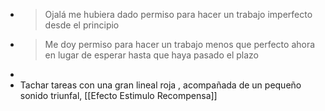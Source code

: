 - > Ojalá me hubiera dado permiso para hacer un trabajo imperfecto desde el principio
- > Me doy permiso para hacer un trabajo menos que perfecto ahora en lugar de esperar hasta que haya pasado el plazo
-
- Tachar tareas con una gran lineal roja , acompañada de un pequeño sonido triunfal, [[Efecto Estimulo Recompensa]]